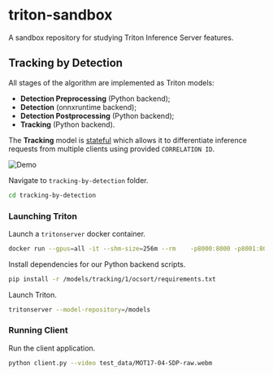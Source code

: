 # triton-sandbox

A sandbox repository for studying Triton Inference Server features.

## Tracking by Detection

All stages of the algorithm are implemented as Triton models:
 - **Detection Preprocessing** (Python backend);
 - **Detection** (onnxruntime backend);
 - **Detection Postprocessing** (Python backend);
 - **Tracking** (Python backend).

The **Tracking** model is [stateful](https://docs.nvidia.com/deeplearning/triton-inference-server/user-guide/docs/user_guide/architecture.html#stateful-models) which allows it to differentiate inference requests from multiple clients using provided `CORRELATION ID`.

![Demo](https://github.com/voganesyan/triton-sandbox/blob/main/demo_gif/tracking-by-detection.gif)

Navigate to `tracking-by-detection` folder.
```bash
cd tracking-by-detection
```

### Launching Triton
Launch a `tritonserver` docker container.
```bash
docker run --gpus=all -it --shm-size=256m --rm    -p8000:8000 -p8001:8001 -p8002:8002   -v ${PWD}:/workspace/ -v ${PWD}/model_repository:/models   nvcr.io/nvidia/tritonserver:24.01-py3
```

Install dependencies for our Python backend scripts.
```bash
pip install -r /models/tracking/1/ocsort/requirements.txt
```

Launch Triton.
```bash
tritonserver --model-repository=/models
```

### Running Client
Run the client application.
```bash
python client.py --video test_data/MOT17-04-SDP-raw.webm
```
